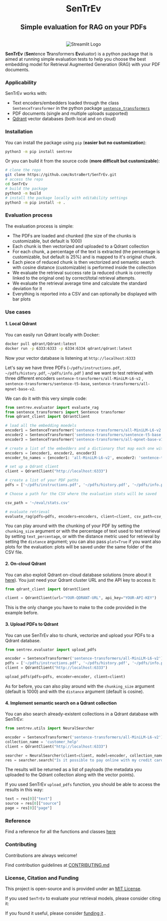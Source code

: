 <div align="center">
<h1>SenTrEv</h1>
<h2>Simple evaluation for RAG on your PDFs</h2>
</div>
<br>
<div align="center">
    <img src="logo.png" alt="Streamlit Logo">
</div>

**SenTrEv** (**Sen**tence **Tr**ansformers **Ev**aluator) is a python package that is aimed at running simple evaluation tests to help you choose the best embedding model for Retrieval Augmented Generation (RAG) with your PDF documents.

### Applicability

SenTrEv works with:

- Text encoders/embedders loaded through the class `SentenceTransformer` in the python package [`sentence_transformers`](https://sbert.net/) 
- PDF documents (single and multiple uploads supported)
- [Qdrant](https://qdrant.tech) vector databases (both local and on cloud)

### Installation

You can install the package using `pip` (**easier but no customization**):

```bash
python3 -m pip install sentrev
```

Or you can build it from the source code (**more difficult but customizable**):

```bash
# clone the repo
git clone https://github.com/AstraBert/SenTrEv.git
# access the repo
cd SenTrEv
# build the package
python3 -m build
# install the package locally with editability settings
python3 -m pip install -e .
```

### Evaluation process

The evaluation process is simple:

- The PDFs are loaded and chunked (the size of the chunks is customizable, but default is 1000) 
- Each chunk is then vectorized and uploaded to a Qdrant collection
- For each chunk, a percentage of the text is extracted (the percentage is customizable, but default is 25%) and is mapped to it's original chunk.
- Each piece of reduced chunk is then vectorized and semantic search with cosine distance (customizable) is performed inside the collection
- We evaluate the retrieval success rate (a reduced chunk is correctly linked to the original one) by correct/total retrieval attempts.
- We evaluate the retrieval average time and calculate the standard deviation for it
- Everything is reported into a CSV and can optionally be displayed with bar plots

### Use cases

#### 1. Local Qdrant

You can easily run Qdrant locally with Docker:

```bash
docker pull qdrant/Qdrant:latest
docker run -p 6333:6333 -p 6334:6334 qdrant/qdrant:latest
```

Now your vector database is listening at `http://localhost:6333`

Let's say we have three PDFs (`~/pdfs/instructions.pdf`, `~/pdfs/history.pdf`, `~/pdfs/info.pdf` ) and we want to test retrieval with three different encoders `sentence-transformers/all-MiniLM-L6-v2` , `sentence-transformers/sentence-t5-base`, `sentence-transformers/all-mpnet-base-v2`. 

We can do it with this very simple code:

```python
from sentrev.evaluator import evaluate_rag
from sentence_transformers import Sentence transformer
from qdrant_client import QdrantClient

# load all the embedding moedels
encoder1 = SentenceTransformer('sentence-transformers/all-MiniLM-L6-v2')
encoder2 = SentenceTransformer('sentence-transformers/sentence-t5-base')
encoder3 = SentenceTransformer('sentence-transformers/all-mpnet-base-v1')

# create a list of the embedders and a dictionary that map each one with its name for the stats report which will be output by SenTrEv
encoders = [encoder1, encoder2, encoder3]
encoder_to_names = {encoder1: 'all-MiniLM-L6-v2', encoder2: 'sentence-t5-base', encoder3: 'all-mpnet-base-v1'}

# set up a Qdrant client
client = QdrantClient("http://localhost:6333")

# create a list of your PDF paths
pdfs = ['~/pdfs/instructions.pdf', '~/pdfs/history.pdf', '~/pdfs/info.pdf']

# Choose a path for the CSV where the evaluation stats will be saved

csv_path = '~/eval/stats.csv'

# evaluate retrieval
evaluate_rag(pdfs=pdfs, encoders=encoders, client=client, csv_path=csv_path)
```
 
You can play around with the chunking of your PDF by setting the `chunking_size` argument or with the percentage of text used to test retrieval by setting `text_percentage`, or with the distance metric used for retrieval by setting the `distance` argument; you can also pass `plot=True` if you want also plots for the evaluation: plots will be saved under the same folder of the CSV file.

#### 2. On-cloud Qdrant

You can also exploit Qdrant on-cloud database solutions (more about it [here](https://qdrant.tech)). You just need your Qdrant cluster URL and the API key to access it:

```python
from qdrant_client import QdrantClient

client = QdrantClient(url="YOUR-QDRANT-URL", api_key="YOUR-API-KEY")
```

This is the only change you have to make to the code provided in the example before.

#### 3. Upload PDFs to Qdrant

You can use SenTrEv also to chunk, vectorize and upload your PDFs to a Qdrant database.

```python
from sentrev.evaluator import upload_pdfs

encoder = SentenceTransformer('sentence-transformers/all-MiniLM-L6-v2')
pdfs = ['~/pdfs/instructions.pdf', '~/pdfs/history.pdf', '~/pdfs/info.pdf']
client = QdrantClient("http://localhost:6333")

upload_pdfs(pdfs=pdfs, encoder=encoder, client=client)
```

As for before, you can also play around with the `chunking_size` argument (default is 1000) and with the `distance` argument (default is cosine).

#### 4. Implement semantic search on a Qdrant collection

You can also search already-existent collections in a Qdrant database with SenTrEv:

```python
from sentrev.utils import NeuralSearcher

encoder = SentenceTransformer('sentence-transformers/all-MiniLM-L6-v2')
collection_name = 'customer_help'
client = QdrantClient("http://localhost:6333")

searcher = NeuralSearcher(client=client, model=encoder, collection_name=collection_name)
res = searcher.search("Is it possible to pay online with my credit card?", limit=5)
```

The results will be returned as a list of payloads (the metadata you uploaded to the Qdrant collection along with the vector points).

If you used SenTrEv `upload_pdfs` function, you should be able to access the results in this way:

```python
text = res[0]["text"]
source = res[0]["source"]
page = res[0]["page"]
```

### Reference

Find a reference for all the functions and classes [here](https://github.com/AstraBert/SenTrEv/tree/main/REFERENCE.md)


### Contributing

Contributions are always welcome!

Find contribution guidelines at [CONTRIBUTING.md](https://github.com/AstraBert/SenTrEv/tree/main/CONTRIBUTING.md)
### License, Citation and Funding

This project is open-source and is provided under an [MIT License](https://github.com/AstraBert/SenTrEv/tree/main/LICENSE).

If you used `SenTrEv` to evaluate your retrieval models, please consider citing it:

If you found it useful, please consider [funding it](https://github.com/sponsors/AstraBert) .

